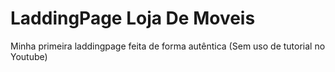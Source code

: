 # LaddingPage Loja De Moveis 
Minha primeira laddingpage feita de forma autêntica (Sem uso de tutorial no Youtube)
